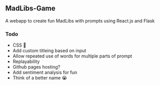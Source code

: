 ## MadLibs-Game
A webapp to create fun MadLibs with prompts using React.js and Flask

### Todo
- CSS :pray:
- Add custom titleing based on input
- Allow repeated use of words for multiple parts of prompt
- Replayability
- Github pages hosting?
- Add sentiment analysis for fun
- Think of a better name :sob:

